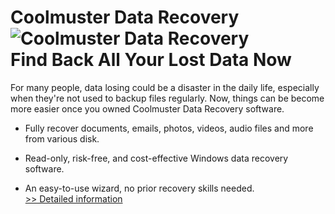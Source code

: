 # Coolmuster Data Recovery<br />![Coolmuster Data Recovery](https://mycommerce.akamaized.net/api/pimages/P300882055/BIG/300882055.PNG)<br />Find Back All Your Lost Data Now

For many people, data losing could be a disaster in the daily life, especially when they're not used to backup files regularly. Now, things can be become more easier once you owned Coolmuster Data Recovery software.

* Fully recover documents, emails, photos, videos, audio files and more from various disk.

* Read-only, risk-free, and cost-effective Windows data recovery software.

* An easy-to-use wizard, no prior recovery skills needed.<br />[>> Detailed information](https://secure.shareit.com/shareit/product.html?productid=300882055&affiliateid=200057808)
